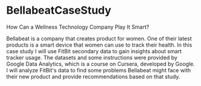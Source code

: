 # BellabeatCaseStudy
How Can a Wellness Technology Company Play It Smart?

Bellabeat is a company that creates product for women. One of their latest products is a smart device that women can use to track their health. In this case study I will use FitBit secondary data to gain insights about smart tracker usage. The datasets and some instructions were provided by Google Data Analytics, which is a course on Cursera, developed by Google. I will analyze FitBit's data to find some problems Bellabeat might face with their new product and provide recommendations based on that study. 


